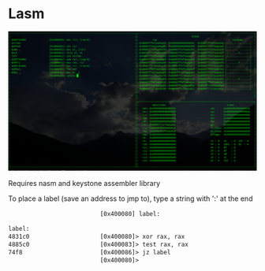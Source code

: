 # Lasm

![](imgs/example.png)

Requires nasm and keystone assembler library

To place a label (save an address to jmp to), type a string with ':' at the end 

```
                          [0x400080] label:
```
```
label:
4831c0                    [0x400080]> xor rax, rax
4885c0                    [0x400083]> test rax, rax
74f8                      [0x400086]> jz label
                          [0x400080]>
```

